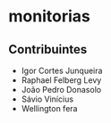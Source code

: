 # monitorias

## Contribuintes

- Igor Cortes Junqueira
- Raphael Felberg Levy
- João Pedro Donasolo
- Sávio Vinícius
- Wellington fera

